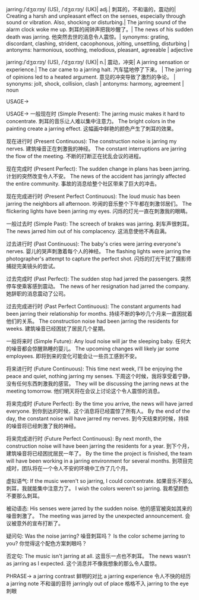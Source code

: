 jarring:/ˈdʒɑːrɪŋ/ (US), /ˈdʒɑːrɪŋ/ (UK)| adj.| 刺耳的，不和谐的，震动的|  Creating a harsh and unpleasant effect on the senses, especially through sound or vibration.  Also, shocking or disturbing.| The jarring sound of the alarm clock woke me up. 刺耳的闹钟声把我吵醒了。|  The news of his sudden death was jarring. 他突然去世的消息令人震惊。| synonyms: grating, discordant, clashing, strident, cacophonous, jolting, unsettling, disturbing | antonyms: harmonious, soothing, melodious, pleasant, agreeable | adjective

jarring:/ˈdʒɑːrɪŋ/ (US), /ˈdʒɑːrɪŋ/ (UK)| n.| 震动，冲突| A jarring sensation or experience.| The car came to a jarring halt. 汽车猛地停了下来。 | The jarring of opinions led to a heated argument.  意见的冲突导致了激烈的争论。 | synonyms: jolt, shock, collision, clash | antonyms: harmony, agreement | noun


USAGE->

USAGE->
一般现在时 (Simple Present):
The jarring music makes it hard to concentrate.  刺耳的音乐让人难以集中注意力。
The bright colors in the painting create a jarring effect.  这幅画中鲜艳的颜色产生了刺耳的效果。


现在进行时 (Present Continuous):
The construction noise is jarring my nerves.  建筑噪音正在刺激我的神经。
The constant interruptions are jarring the flow of the meeting.  不断的打断正在扰乱会议的进程。


现在完成时 (Present Perfect):
The sudden change in plans has been jarring.  计划的突然改变令人不安。
The news of the accident has jarringly affected the entire community.  事故的消息给整个社区带来了巨大的冲击。


现在完成进行时 (Present Perfect Continuous):
The loud music has been jarring the neighbors all afternoon.  吵闹的音乐整个下午都在刺激邻居们。
The flickering lights have been jarring my eyes. 闪烁的灯光一直在刺激我的眼睛。


一般过去时 (Simple Past):
The screech of brakes was jarring.  刹车声很刺耳。
The news jarred him out of his complacency.  这消息使他不再自满。


过去进行时 (Past Continuous):
The baby's cries were jarring everyone's nerves.  婴儿的哭声刺激着每个人的神经。
The flashing lights were jarring the photographer's attempt to capture the perfect shot. 闪烁的灯光干扰了摄影师捕捉完美镜头的尝试。


过去完成时 (Past Perfect):
The sudden stop had jarred the passengers.  突然停车使乘客感到震动。
The news of her resignation had jarred the company. 她辞职的消息震动了公司。


过去完成进行时 (Past Perfect Continuous):
The constant arguments had been jarring their relationship for months.  持续不断的争吵几个月来一直困扰着他们的关系。
The construction noise had been jarring the residents for weeks. 建筑噪音已经困扰了居民几个星期。


一般将来时 (Simple Future):
Any loud noise will jar the sleeping baby.  任何大的噪音都会惊醒熟睡的婴儿。
The upcoming changes will likely jar some employees.  即将到来的变化可能会让一些员工感到不安。


将来进行时 (Future Continuous):
This time next week, I'll be enjoying the peace and quiet, nothing jarring my senses.  下周这个时候，我将享受着宁静，没有任何东西刺激我的感官。
They will be discussing the jarring news at the meeting tomorrow.  他们明天将在会议上讨论这个令人震惊的消息。


将来完成时 (Future Perfect):
By the time you arrive, the news will have jarred everyone.  到你到达的时候，这个消息将已经震惊了所有人。
By the end of the day, the constant noise will have jarred my nerves.  到今天结束的时候，持续的噪音将已经刺激了我的神经。


将来完成进行时 (Future Perfect Continuous):
By next month, the construction noise will have been jarring the residents for a year.  到下个月，建筑噪音将已经困扰居民一年了。
By the time the project is finished, the team will have been working in a jarring environment for several months.  到项目完成时，团队将在一个令人不安的环境中工作了几个月。


虚拟语气:
If the music weren't so jarring, I could concentrate.  如果音乐不那么刺耳，我就能集中注意力了。
I wish the colors weren't so jarring. 我希望颜色不要那么刺耳。

被动语态:
His senses were jarred by the sudden noise.  他的感官被突如其来的噪音刺激了。
The meeting was jarred by the unexpected announcement.  会议被意外的宣布打断了。

疑问句:
Was the noise jarring? 噪音刺耳吗？
Is the color scheme jarring to you? 你觉得这个配色方案刺眼吗？

否定句:
The music isn't jarring at all.  这音乐一点也不刺耳。
The news wasn't as jarring as I expected.  这个消息并不像我想象的那么令人震惊。


PHRASE->
a jarring contrast  鲜明的对比
a jarring experience  令人不快的经历
a jarring note  不和谐的音符
jarringly out of place  格格不入
jarring to the eye  刺眼



